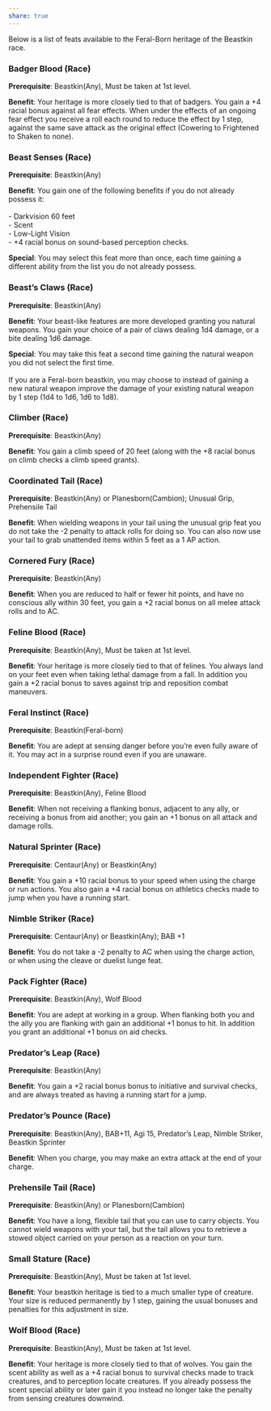 ```yaml
---
share: true
---
```

Below is a list of feats available to the Feral-Born heritage of the Beastkin race.

<h3><span><p dir="auto">Badger Blood (Race)</p></span></h3><p><span><p dir="auto"><b>Prerequisite</b>:    Beastkin(Any), Must be taken at 1st level.<br></p></span></p><p><span><p dir="auto"><b>Benefit</b>:    Your heritage is more closely tied to that of badgers. You gain a +4 racial bonus against all fear effects. When under the effects of an ongoing fear effect you receive a roll each round to reduce the effect by 1 step, against the same save attack as the original effect (Cowering to Frightened to Shaken to none).<br></p></span></p><h3><span><p dir="auto">Beast Senses (Race)</p></span></h3><p><span><p dir="auto"><b>Prerequisite</b>:    Beastkin(Any)<br></p></span></p><p><span><p dir="auto"><b>Benefit</b>:    You gain one of the following benefits if you do not already possess it:<br><br>- Darkvision 60 feet<br>- Scent<br>- Low-Light Vision<br>- +4 racial bonus on sound-based perception checks.<br></p></span></p><p><span><p dir="auto"><b>Special</b>:    You may select this feat more than once, each time gaining a different ability from the list you do not already possess.<br></p></span></p><h3><span><p dir="auto">Beast’s Claws (Race)</p></span></h3><p><span><p dir="auto"><b>Prerequisite</b>:    Beastkin(Any)<br></p></span></p><p><span><p dir="auto"><b>Benefit</b>:    Your beast-like features are more developed granting you natural weapons. You gain your choice of a pair of claws dealing 1d4 damage, or a bite dealing 1d6 damage.<br></p></span></p><p><span><p dir="auto"><b>Special</b>:    You may take this feat a second time gaining the natural weapon you did not select the first time.<br><br>If you are a Feral-born beastkin, you may choose to instead of gaining a new natural weapon improve the damage of your existing natural weapon by 1 step (1d4 to 1d6, 1d6 to 1d8).<br></p></span></p><h3><span><p dir="auto">Climber (Race)</p></span></h3><p><span><p dir="auto"><b>Prerequisite</b>:    Beastkin(Any)<br></p></span></p><p><span><p dir="auto"><b>Benefit</b>:    You gain a climb speed of 20 feet (along with the +8 racial bonus on climb checks a climb speed grants).<br></p></span></p><h3><span><p dir="auto">Coordinated Tail (Race)</p></span></h3><p><span><p dir="auto"><b>Prerequisite</b>:    Beastkin(Any) or Planesborn(Cambion); Unusual Grip, Prehensile Tail<br></p></span></p><p><span><p dir="auto"><b>Benefit</b>:    When wielding weapons in your tail using the unusual grip feat you do not take the -2 penalty to attack rolls for doing so. You can also now use your tail to grab unattended items within 5 feet as a 1 AP action.<br></p></span></p><h3><span><p dir="auto">Cornered Fury (Race)</p></span></h3><p><span><p dir="auto"><b>Prerequisite</b>:    Beastkin(Any)<br></p></span></p><p><span><p dir="auto"><b>Benefit</b>:    When you are reduced to half or fewer hit points, and have no conscious ally within 30 feet, you gain a +2 racial bonus on all melee attack rolls and to AC.<br></p></span></p><h3><span><p dir="auto">Feline Blood (Race)</p></span></h3><p><span><p dir="auto"><b>Prerequisite</b>:    Beastkin(Any), Must be taken at 1st level.<br></p></span></p><p><span><p dir="auto"><b>Benefit</b>:    Your heritage is more closely tied to that of felines. You always land on your feet even when taking lethal damage from a fall. In addition you gain a +2 racial bonus to saves against trip and reposition combat maneuvers.<br></p></span></p><h3><span><p dir="auto">Feral Instinct (Race)</p></span></h3><p><span><p dir="auto"><b>Prerequisite</b>:    Beastkin(Feral-born)<br></p></span></p><p><span><p dir="auto"><b>Benefit</b>:    You are adept at sensing danger before you’re even fully aware of it. You may act in a surprise round even if you are unaware.<br></p></span></p><h3><span><p dir="auto">Independent Fighter (Race)</p></span></h3><p><span><p dir="auto"><b>Prerequisite</b>:    Beastkin(Any), Feline Blood<br></p></span></p><p><span><p dir="auto"><b>Benefit</b>:    When not receiving a flanking bonus, adjacent to any ally, or receiving a bonus from aid another; you gain an +1 bonus on all attack and damage rolls.<br></p></span></p><h3><span><p dir="auto">Natural Sprinter (Race)</p></span></h3><p><span><p dir="auto"><b>Prerequisite</b>:    Centaur(Any) or Beastkin(Any)<br></p></span></p><p><span><p dir="auto"><b>Benefit</b>:    You gain a +10 racial bonus to your speed when using the charge or run actions. You also gain a +4 racial bonus on athletics checks made to jump when you have a running start.<br></p></span></p><h3><span><p dir="auto">Nimble Striker (Race)</p></span></h3><p><span><p dir="auto"><b>Prerequisite</b>:    Centaur(Any) or Beastkin(Any); BAB +1<br></p></span></p><p><span><p dir="auto"><b>Benefit</b>:    You do not take a -2 penalty to AC when using the charge action, or when using the cleave or duelist lunge feat.<br></p></span></p><h3><span><p dir="auto">Pack Fighter (Race)</p></span></h3><p><span><p dir="auto"><b>Prerequisite</b>:    Beastkin(Any), Wolf Blood<br></p></span></p><p><span><p dir="auto"><b>Benefit</b>:    You are adept at working in a group. When flanking both you and the ally you are flanking with gain an additional +1 bonus to hit. In addition you grant an additional +1 bonus on aid checks.<br></p></span></p><h3><span><p dir="auto">Predator’s Leap (Race)</p></span></h3><p><span><p dir="auto"><b>Prerequisite</b>:    Beastkin(Any)<br></p></span></p><p><span><p dir="auto"><b>Benefit</b>:    You gain a +2 racial bonus bonus to initiative and survival checks, and are always treated as having a running start for a jump.<br></p></span></p><h3><span><p dir="auto">Predator’s Pounce (Race)</p></span></h3><p><span><p dir="auto"><b>Prerequisite</b>:    Beastkin(Any), BAB+11, Agi 15, Predator’s Leap, Nimble Striker, Beastkin Sprinter<br></p></span></p><p><span><p dir="auto"><b>Benefit</b>:    When you charge, you may make an extra attack at the end of your charge.<br></p></span></p><h3><span><p dir="auto">Prehensile Tail (Race)</p></span></h3><p><span><p dir="auto"><b>Prerequisite</b>:    Beastkin(Any) or Planesborn(Cambion)<br></p></span></p><p><span><p dir="auto"><b>Benefit</b>:    You have a long, flexible tail that you can use to carry objects. You cannot wield weapons with your tail, but the tail allows you to retrieve a stowed object carried on your person as a reaction on your turn.<br></p></span></p><h3><span><p dir="auto">Small Stature (Race)</p></span></h3><p><span><p dir="auto"><b>Prerequisite</b>:    Beastkin(Any), Must be taken at 1st level.<br></p></span></p><p><span><p dir="auto"><b>Benefit</b>:    Your beastkin heritage is tied to a much smaller type of creature. Your size is reduced permanently by 1 step, gaining the usual bonuses and penalties for this adjustment in size.<br></p></span></p><h3><span><p dir="auto">Wolf Blood (Race)</p></span></h3><p><span><p dir="auto"><b>Prerequisite</b>:    Beastkin(Any), Must be taken at 1st level.<br></p></span></p><p><span><p dir="auto"><b>Benefit</b>:    Your heritage is more closely tied to that of wolves. You gain the scent ability as well as a +4 racial bonus to survival checks made to track creatures, and to perception locate creatures. If you already possess the scent special ability or later gain it you instead no longer take the penalty from sensing creatures downwind.<br></p></span></p>